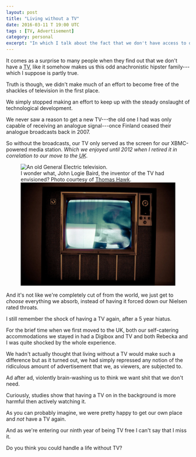 ```yaml
---
layout: post
title: "Living without a TV"
date: 2016-03-11 T 19:00 UTC
tags : [TV, Advertisement]
category: personal
excerpt: "In which I talk about the fact that we don't have access to digital broadcasting signals."
---
```

It comes as a surprise to many people when they find out that we don't have a <abbr title="television" class="small-caps">TV</abbr>, like it somehow makes us this odd anachronistic hipster family---which I suppose is partly true.

Truth is though, we didn't make much of an effort to become free of the shackles of television in the first place.

We simply stopped making an effort to keep up with the steady onslaught of technological development.

We never saw a reason to get a new <abbr class="small-caps">TV</abbr>---the old one I had was only capable of receiving an analogue signal---once Finland ceased their analogue broadcasts back in 2007.

So without the broadcasts, our <abbr class="small-caps">TV</abbr> only served as the screen for our XBMC-powered media station. *Which we enjoyed until 2012 when I retired it in correlation to our move to the <abbr title="United Kingdom" class="small-caps">UK</abbr>.*

<figure>
	<img class="js-lazy-load" data-original="/assets/posts/2016/march/living-without-a-tv/the-medium-is-the-medium-by-thomas-hawk.jpg" alt="An old General Electric television.">
	<figcaption>
		I wonder what, John Logie Baird, the inventor of the <abbr class="small-caps">TV</abbr> had envisioned? Photo courtesy of <a href="https://www.flickr.com/photos/thomashawk">Thomas Hawk</a>.
	</figcaption>
	<noscript>
		<img src="/assets/posts/2016/march/living-without-a-tv/the-medium-is-the-medium-by-thomas-hawk.jpg">
	</noscript>
</figure>

And it's not like we're completely cut of from the world, we just get to *choose* everything we absorb, instead of having it forced down our Nielsen rated throats.

<p data-pullquote="Ad after ad, violently brain-washing us."></p>

I still remember the shock of having a <abbr class="small-caps">TV</abbr> again, after a 5 year hiatus.

For the brief time when we first moved to the <abbr class="small-caps">UK</abbr>, both our self-catering accommodations we stayed in had a Digibox and <abbr class="small-caps">TV</abbr> and both Rebecka and I was quite shocked by the whole experience.

We hadn't actually thought that living without a <abbr class="small-caps">TV</abbr> would make such a difference but as it turned out, we had simply repressed any notion of the ridiculous amount of advertisement that we, as viewers, are subjected to.

Ad after ad, violently brain-washing us to think we want shit that we don't need.

Curiously, studies show that having a <abbr class="small-caps">TV</abbr> on in the background is more harmful then actively watching it.

As you can probably imagine, we were pretty happy to get our own place and *not* have a <abbr class="small-caps">TV</abbr> again.

And as we're entering our ninth year of being <abbr class="small-caps">TV</abbr> free I can't say that I miss it.

Do you think you could handle a life without <abbr class="small-caps">TV</abbr>?